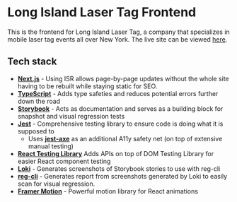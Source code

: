 # Long Island Laser Tag Frontend

This is the frontend for Long Island Laser Tag, a company that specializes in mobile laser tag events all over New York. The live site can be viewed [here](https://longislandlasertag.com/).



## Tech stack

-   <strong>[Next.js](https://nextjs.org/)</strong> - Using ISR allows page-by-page updates without the whole site having to be rebuilt while staying static for SEO.
-   <strong>[TypeScript](https://www.typescriptlang.org/)</strong> -  Adds type safeties and reduces potential errors further down the road
-   <strong>[Storybook](https://storybook.js.org/)</strong> - Acts as documentation and serves as a building block for snapshot and visual regression tests
-   <strong>[Jest](https://jestjs.io/)</strong> -  Comprehensive testing library to ensure code is doing what it is supposed to
    -   Uses <strong>[jest-axe](https://www.npmjs.com/package/jest-axe)</strong> as an additional A11y safety net (on top of extensive manual testing)
-   <strong>[React Testing Library](https://testing-library.com/docs/react-testing-library/intro/)</strong>  Adds APIs on top of DOM Testing Library for easier React component testing
-   <strong>[Loki](https://loki.js.org/)</strong> - Generates screenshots of Storybook stories to use with reg-cli
-   <strong>[reg-cli](https://github.com/reg-viz/reg-cli)</strong> - Generates report from screenshots generated by Loki to easily scan for visual regression.
-  <strong>[Framer Motion](https://www.framer.com/motion/)</strong> - Powerful motion library for React animations
